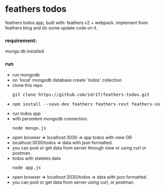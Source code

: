 <h1>feathers todos</h1>
<p>feathers todos app, built with: feathers v2 + webpack. 
implement from feathers blog and do some update code on it.</p>

<h3>requirement:</h3>
<p>mongo db installed</p>

<h3>run</h3>
<ul>
<li>run mongodb</li>
<li>on <i>'local'</i> mongodb database create <i>'todos'</i> collection</li>
<li>clone this repo<pre>git clone https://github.com/idr17/feathers-todos.git</pre></li>
<li><pre>npm install --save-dev feathers feathers-rest feathers-socketio mongodb feathers-mongodb ejs webpack@latest</pre></li>

<li>run todos app</li>
<li>with persistent mongodb connection.<pre>node mongo.js</pre></li>
<li>open browser => localhost:3030 => app todos with view OR</li>
<li>localhost:3030/todos => data with json formatted.</li>
<li>you can post or get data from server through view or using curl or postman.</li>

<li>todos with stateles data <pre>node app.js</pre></li>
<li>open browser => localhost:3030/todos => data with json formatted.</li>
<li>you can post or get data from server using curl, or postman.</li>
</ul>